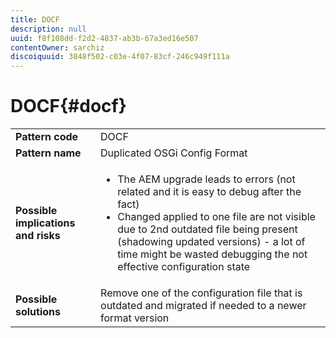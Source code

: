 ```yaml
---
title: DOCF
description: null
uuid: f8f108dd-f2d2-4837-ab3b-67a3ed16e507
contentOwner: sarchiz
discoiquuid: 3848f502-c03e-4f07-83cf-246c949f111a
---
```


# DOCF{#docf}

<table>
 <tbody>
  <tr>
   <td><strong>Pattern code</strong></td>
   <td>DOCF</td>
  </tr>
  <tr>
   <td><strong>Pattern name</strong></td>
   <td>Duplicated OSGi Config Format</td>
  </tr>
  <tr>
   <td><strong>Possible implications and risks</strong></td>
   <td>
    <ul>
     <li> The AEM upgrade leads to errors (not related and it is easy to debug after the fact)<br /> </li>
     <li>Changed applied to one file are not visible due to 2nd outdated file being present (shadowing updated versions) - a lot of time might be wasted debugging the not effective configuration state</li>
    </ul> </td>
  </tr>
  <tr>
   <td><strong>Possible solutions</strong></td>
   <td>Remove one of the configuration file that is outdated and migrated if needed to a newer format version</td>
  </tr>
 </tbody>
</table>

